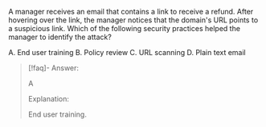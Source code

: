 
A manager receives an email that contains a link to receive a refund. After hovering over the link, the manager notices that the domain's URL points to a suspicious link. Which of the following security practices helped the manager to identify the attack? 

A. End user training 
B. Policy review 
C. URL scanning 
D. Plain text email

> [!faq]- Answer: 
> 
> A 
> 
> Explanation: 
> 
> End user training.

